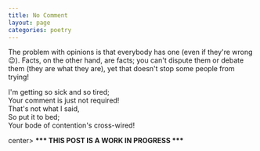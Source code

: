 ```yaml
---
title: No Comment
layout: page
categories: poetry
---
```


The problem with opinions is that everybody has one (even if they're wrong 😉). Facts, on the other hand, are facts; you can't dispute them or debate them (they are what they are), yet that doesn't stop some people from trying!

I'm getting so sick and so tired;<br>
Your comment is just not required!<br>
That's not what I said,<br>
So put it to bed;<br>
Your bode of contention's cross-wired!<br>

center>
<b>*** THIS POST IS A WORK IN PROGRESS ***</b>
</center>
